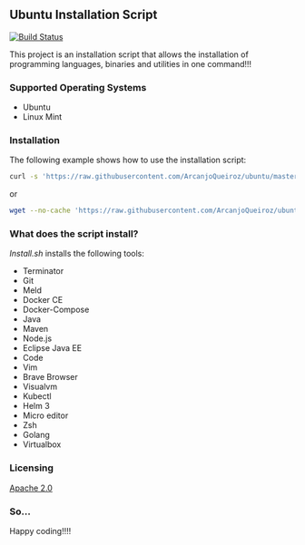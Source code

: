 ## Ubuntu Installation Script

[![Build Status](https://travis-ci.org/ArcanjoQueiroz/ubuntu.svg?branch=master)](https://travis-ci.org/ArcanjoQueiroz/ubuntu)

This project is an installation script that allows the installation of programming languages, binaries and utilities in one command!!!

### Supported Operating Systems

* Ubuntu
* Linux Mint

### Installation

The following example shows how to use the installation script:

```sh
curl -s 'https://raw.githubusercontent.com/ArcanjoQueiroz/ubuntu/master/install.sh' | bash
```

or

```sh
wget --no-cache 'https://raw.githubusercontent.com/ArcanjoQueiroz/ubuntu/master/install.sh' && chmod u+x install.sh && ./install.sh
```

### What does the script install?

*Install.sh* installs the following tools:

* Terminator
* Git
* Meld
* Docker CE
* Docker-Compose
* Java
* Maven
* Node.js
* Eclipse Java EE
* Code
* Vim
* Brave Browser
* Visualvm
* Kubectl
* Helm 3
* Micro editor
* Zsh
* Golang
* Virtualbox

### Licensing

[Apache 2.0](https://www.apache.org/licenses/LICENSE-2.0.html)

### So...

Happy coding!!!!
